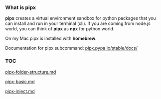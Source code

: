 ### What is pipx

**pipx** creates a virtual environment sandbox for python packages that you can install and run in your terminal (cli). If you are coming from node.js world,  you can think of **pipx** as **npx** for python world. 

On my Mac pipx is installed with **homebrew**.

Documentation for pipx subcommand: [pipx.pypa.io/stable/docs/](https://pipx.pypa.io/stable/docs/)



### TOC

[pipx-folder-structure.md](pipx-folder-structure.md)  

[pipx-basic.md](pipx-basic.md) 

[pipx-inject.md](pipx-inject.md) 

